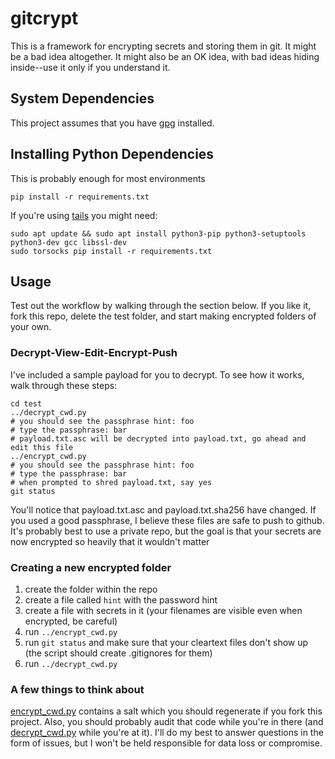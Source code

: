 # gitcrypt

This is a framework for encrypting secrets and storing them in git.  It might be a bad idea altogether.  It might also be an OK idea, with bad ideas hiding inside--use it only if you understand it.

## System Dependencies

This project assumes that you have [gpg](https://gnupg.org/download/) installed.

## Installing Python Dependencies

This is probably enough for most environments
```
pip install -r requirements.txt
```

If you're using [tails](https://tails.boum.org/) you might need:
```
sudo apt update && sudo apt install python3-pip python3-setuptools python3-dev gcc libssl-dev
sudo torsocks pip install -r requirements.txt
```

## Usage

Test out the workflow by walking through the section below.  If you like it, fork this repo, delete the test folder, and start making encrypted folders of your own.

### Decrypt-View-Edit-Encrypt-Push

I've included a sample payload for you to decrypt. To see how it works, walk through these steps:

```
cd test
../decrypt_cwd.py
# you should see the passphrase hint: foo
# type the passphrase: bar
# payload.txt.asc will be decrypted into payload.txt, go ahead and edit this file
../encrypt_cwd.py
# you should see the passphrase hint: foo
# type the passphrase: bar
# when prompted to shred payload.txt, say yes
git status
```

You'll notice that payload.txt.asc and payload.txt.sha256 have changed.  If you used a good passphrase, I believe these files are safe to push to github.  It's probably best to use a private repo, but the goal is that your secrets are now encrypted so heavily that it wouldn't matter

### Creating a new encrypted folder

1. create the folder within the repo
2. create a file called `hint` with the password hint
3. create a file with secrets in it (your filenames are visible even when encrypted, be careful)
4. run `../encrypt_cwd.py`
5. run `git status` and make sure that your cleartext files don't show up (the script should create .gitignores for them)
6. run `../decrypt_cwd.py`

### A few things to think about

[encrypt_cwd.py](encrypt_cwd.py) contains a salt which you should regenerate if you fork this project.  Also, you should probably audit that code while you're in there (and [decrypt_cwd.py](decrypt_cwd.py) while you're at it).  I'll do my best to answer questions in the form of issues, but I won't be held responsible for data loss or compromise.


